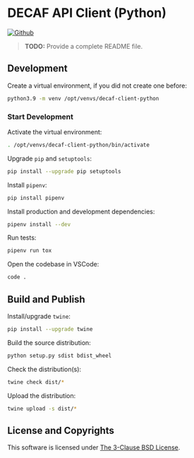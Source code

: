 # DECAF API Client (Python)

[![Github](https://github.com/telostat/decaf-api-client-python/workflows/Install%20and%20Test/badge.svg)](https://github.com/telostat/decaf-api-client-python/actions)

> **TODO:** Provide a complete README file.

## Development

Create a virtual environment, if you did not create one before:

```sh
python3.9 -m venv /opt/venvs/decaf-client-python
```

### Start Development

Activate the virtual environment:

```sh
. /opt/venvs/decaf-client-python/bin/activate
```

Upgrade `pip` and `setuptools`:

```sh
pip install --upgrade pip setuptools
```

Install `pipenv`:

```sh
pip install pipenv
```

Install production and development dependencies:

```sh
pipenv install --dev
```

Run tests:

```sh
pipenv run tox
```

Open the codebase in VSCode:

```sh
code .
```

## Build and Publish

Install/upgrade `twine`:

```sh
pip install --upgrade twine
```

Build the source distribution:

```sh
python setup.py sdist bdist_wheel
```

Check the distribution(s):

```sh
twine check dist/*
```

Upload the distribution:

```sh
twine upload -s dist/*
```

## License and Copyrights

This software is licensed under [The 3-Clause BSD
License](https://opensource.org/licenses/BSD-3-Clause).
